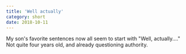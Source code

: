 ```yaml
---
title: 'Well actually'
category: short
date: 2018-10-11
---
```


My son's favorite sentences now all seem to start with "Well, actually...." Not quite four years old, and already questioning authority.